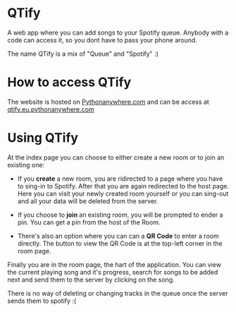 # QTify
A web app where you can add songs to your Spotify queue.
Anybody with a code can access it, so you dont have to pass your phone around.

The name QTify is a mix of "Queue" and "Spotify" :)

# How to access QTify
The website is hosted on [Pythonanywhere.com](https://eu.pythonanywhere.com) and can be access at [qtify.eu.pythonanywhere.com](http://qtify.eu.pythonanywhere.com/)

# Using QTify
At the index page you can choose to either create a new room or to join an existing one:

* If you **create** a new room, you are ridirected to a page where you have to sing-in to Spotify.
After that you are again redirected to the host page. 
Here you can visit your newly created room yourself 
or you can sing-out and all your data will be deleted from the server.

* If you choose to **join** an existing room, you will be prompted to ender a pin.
You can get a pin from the host of the Room.

* There's also an option where you can can a **QR Code** to enter a room directly.
The button to view the QR Code is at the top-left corner in the room page.


Finally you are in the room page, the hart of the application. 
You can view the current playing song and it's progress, 
search for songs to be added next and send them to the server by clicking on the song.

There is no way of deleting or changing tracks in the queue once the server sends them to spotify :(


